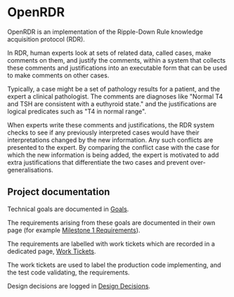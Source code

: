 # OpenRDR
OpenRDR is an implementation of the Ripple-Down Rule knowledge acquisition protocol (RDR).

In RDR, human experts look at sets of related data, called cases, make comments
on them, and justify the comments, within a system that collects these
comments and justifications into an executable form that can be used to
make comments on other cases.

Typically, a case might be a set of pathology results for a patient, and the
expert a clinical pathologist. The comments are diagnoses like 
"Normal T4 and TSH are consistent with a euthyroid state." and the justifications
are logical predicates such as "T4 in normal range".

When experts write these comments and justifications, the RDR system checks to
see if any previously interpreted cases would have their interpretations changed
by the new information. Any such conflicts are presented to the expert. By comparing
the conflict case with the case for which the new information is being added,
the expert is motivated to add extra justifications that differentiate the
two cases and prevent over-generalisations.

## Project documentation
Technical goals are documented in [Goals](./requirements/goals.md).

The requirements arising from these goals are documented in their own page (for
example [Milestone 1 Requirements](./requirements/milestone1_requirements.md)).

The requirements are labelled with work tickets which are recorded in 
a dedicated page, [Work Tickets](./tickets/work_tickets.md).

The work tickets are used to label the production code implementing, and the test
code validating, the requirements.

Design decisions are logged in [Design Decisions](./design/design_decisions.md).